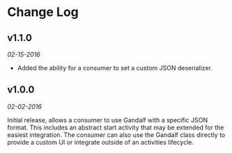# Change Log

## v1.1.0

_02-15-2016_

- Added the ability for a consumer to set a custom JSON deserializer.

## v1.0.0

_02-02-2016_

Initial release, allows a consumer to use Gandalf with a specific JSON format. This includes an abstract start activity that may be extended for the easiest integration. The consumer can also use the Gandalf class directly to provide a custom UI or integrate outside of an activities lifecycle. 